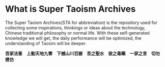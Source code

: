 # What is Super Taoism Archives #

The Super Taoism Archives(STA for abbreviation) is the repository used for collecting some inspirations, thinkings or ideas about the technology, Chinese traditional philosophy or normal life. With these self-generated knowledge we will get, the daily performance will be optimized, the understanding of Taosim will be deeper.

**吾家法箓　上動天地九霄　下撼山川百嶽　吾之聖水　彼之毒藥　一家之言　切勿模仿**
